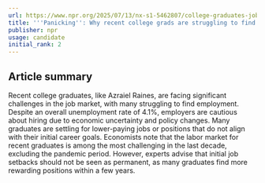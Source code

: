 ```yaml
---
url: https://www.npr.org/2025/07/13/nx-s1-5462807/college-graduates-jobs-employment-unemployment
title: '''Panicking'': Why recent college grads are struggling to find jobs'
publisher: npr
usage: candidate
initial_rank: 2
---
```

## Article summary
Recent college graduates, like Azraiel Raines, are facing significant challenges in the job market, with many struggling to find employment. Despite an overall unemployment rate of 4.1%, employers are cautious about hiring due to economic uncertainty and policy changes. Many graduates are settling for lower-paying jobs or positions that do not align with their initial career goals. Economists note that the labor market for recent graduates is among the most challenging in the last decade, excluding the pandemic period. However, experts advise that initial job setbacks should not be seen as permanent, as many graduates find more rewarding positions within a few years.
